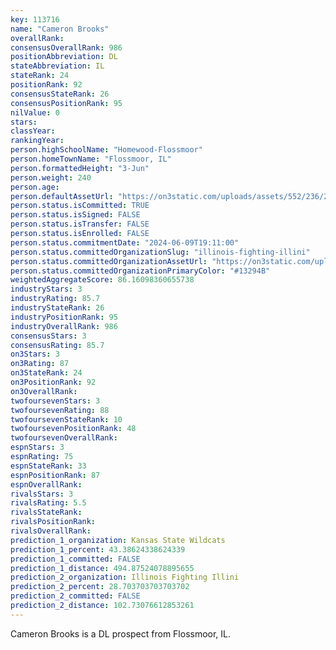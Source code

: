 ```yaml
---
key: 113716
name: "Cameron Brooks"
overallRank: 
consensusOverallRank: 986
positionAbbreviation: DL
stateAbbreviation: IL
stateRank: 24
positionRank: 92
consensusStateRank: 26
consensusPositionRank: 95
nilValue: 0
stars: 
classYear: 
rankingYear: 
person.highSchoolName: "Homewood-Flossmoor"
person.homeTownName: "Flossmoor, IL"
person.formattedHeight: "3-Jun"
person.weight: 240
person.age: 
person.defaultAssetUrl: "https://on3static.com/uploads/assets/552/236/236552.png"
person.status.isCommitted: TRUE
person.status.isSigned: FALSE
person.status.isTransfer: FALSE
person.status.isEnrolled: FALSE
person.status.commitmentDate: "2024-06-09T19:11:00"
person.status.committedOrganizationSlug: "illinois-fighting-illini"
person.status.committedOrganizationAssetUrl: "https://on3static.com/uploads/assets/821/149/149821.svg"
person.status.committedOrganizationPrimaryColor: "#13294B"
weightedAggregateScore: 86.16098360655738
industryStars: 3
industryRating: 85.7
industryStateRank: 26
industryPositionRank: 95
industryOverallRank: 986
consensusStars: 3
consensusRating: 85.7
on3Stars: 3
on3Rating: 87
on3StateRank: 24
on3PositionRank: 92
on3OverallRank: 
twofoursevenStars: 3
twofoursevenRating: 88
twofoursevenStateRank: 10
twofoursevenPositionRank: 48
twofoursevenOverallRank: 
espnStars: 3
espnRating: 75
espnStateRank: 33
espnPositionRank: 87
espnOverallRank: 
rivalsStars: 3
rivalsRating: 5.5
rivalsStateRank: 
rivalsPositionRank: 
rivalsOverallRank: 
prediction_1_organization: Kansas State Wildcats
prediction_1_percent: 43.38624338624339
prediction_1_committed: FALSE
prediction_1_distance: 494.87524078895655
prediction_2_organization: Illinois Fighting Illini
prediction_2_percent: 28.703703703703702
prediction_2_committed: FALSE
prediction_2_distance: 102.73076612853261
---
```

Cameron Brooks is a DL prospect from Flossmoor, IL.